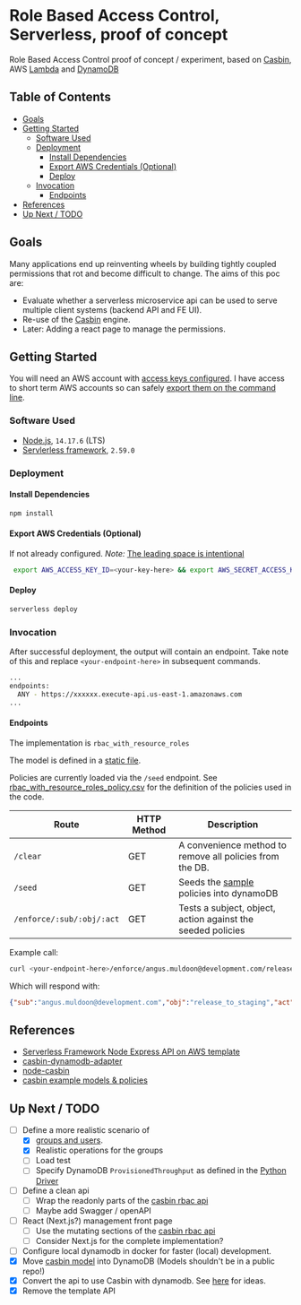 # Role Based Access Control, Serverless, proof of concept <!-- omit in toc -->

Role Based Access Control proof of concept / experiment, based on [Casbin](https://casbin.org/), AWS [Lambda](https://aws.amazon.com/lambda/) and [DynamoDB](https://aws.amazon.com/dynamodb/)

## Table of Contents  <!-- omit in toc -->

- [Goals](#goals)
- [Getting Started](#getting-started)
  - [Software Used](#software-used)
  - [Deployment](#deployment)
    - [Install Dependencies](#install-dependencies)
    - [Export AWS Credentials (Optional)](#export-aws-credentials-optional)
    - [Deploy](#deploy)
  - [Invocation](#invocation)
    - [Endpoints](#endpoints)
- [References](#references)
- [Up Next / TODO](#up-next--todo)

## Goals

Many applications end up reinventing wheels by building tightly coupled permissions that rot and become difficult to change. The aims of this poc are:

- Evaluate whether a serverless microservice api can be used to serve multiple client systems (backend API and FE UI).
- Re-use of the [Casbin](https://casbin.org/) engine.
- Later: Adding a react page to manage the permissions.

## Getting Started

You will need an AWS account with [access keys configured](https://www.serverless.com/framework/docs/providers/aws/guide/credentials/). I have access to short term AWS accounts so can safely [export them on the command line](#export-aws-credentials-optional).

### Software Used

- [Node.js](https://nodejs.org/en/), `14.17.6` (LTS)
- [Servlerless framework](https://www.serverless.com/), `2.59.0`

### Deployment

#### Install Dependencies

```bash
npm install
```

#### Export AWS Credentials (Optional)

If not already configured. _Note:_ [The leading space is intentional](https://stackoverflow.com/questions/6475524/do-i-prevent-commands-from-showing-up-in-bash-history)

```bash
 export AWS_ACCESS_KEY_ID=<your-key-here> && export AWS_SECRET_ACCESS_KEY=<your-secret-key-here>
```

#### Deploy

```bash
serverless deploy
```

### Invocation

After successful deployment, the output will contain an endpoint. Take note of this and replace `<your-endpoint-here>` in subsequent commands.

```bash
...
endpoints:
  ANY - https://xxxxxx.execute-api.us-east-1.amazonaws.com
...
```

#### Endpoints

The implementation is `rbac_with_resource_roles`

The model is defined in a [static file](casbin-config/rbac_with_resource_roles_model.conf).

Policies are currently loaded via the `/seed` endpoint. See [rbac_with_resource_roles_policy.csv](casbin-config/rbac_with_resource_roles_policy.csv) for the definition of the policies used in the code.

| Route                     | HTTP Method | Description                                          |
| ------------------------- | ----------- | ---------------------------------------------------- |
| `/clear`                   | GET         | A convenience method to remove all policies from the DB.                  |
| `/seed`                   | GET         | Seeds the [sample](casbin-config/rbac_resource_roles_policy.json) policies into dynamoDB                  |
| `/enforce/:sub/:obj/:act` | GET         | Tests a subject, object, action against the seeded policies |

Example call:

```bash
curl <your-endpoint-here>/enforce/angus.muldoon@development.com/release_to_staging/create
```

Which will respond with:

```json
{"sub":"angus.muldoon@development.com","obj":"release_to_staging","act":"create","result":true}
```

## References

- [Serverless Framework Node Express API on AWS template](https://github.com/serverless/examples/tree/master/aws-node-express-dynamodb-api)
- [casbin-dynamodb-adapter](https://github.com/fospitia/casbin-dynamodb-adapter)
- [node-casbin](https://github.com/casbin/node-casbin)
- [casbin example models & policies](https://github.com/casbin/casbin/tree/master/examples)

## Up Next / TODO

- [ ] Define a more realistic scenario of
  - [x] [groups and users](https://www.mockaroo.com/552a1eb0).
  - [x] Realistic operations for the groups
  - [ ] Load test
  - [ ] Specify DynamoDB `ProvisionedThroughput` as defined in the [Python Driver](https://github.com/abqadeer/python-dycasbin/blob/master/python_dycasbin/adapter.py)
- [ ] Define a clean api
  - [ ] Wrap the readonly parts of the [casbin rbac api](https://casbin.org/docs/en/rbac-api)
  - [ ] Maybe add Swagger / openAPI
- [ ] React (Next.js?) management front page
  - [ ] Use the mutating sections of the [casbin rbac api](https://casbin.org/docs/en/rbac-api)
  - [ ] Consider Next.js for the complete implementation?
- [ ] Configure local dynamodb in docker for faster (local) development.
- [x] Move [casbin model](casbin-config/rbac_with_resource_roles_model.conf) into DynamoDB (Models shouldn't be in a public repo!)
- [x] Convert the api to use Casbin with dynamodb. See [here](https://www.nearform.com/blog/access-control-node-js-fastify-and-casbin/) for ideas.
- [x] Remove the template API
